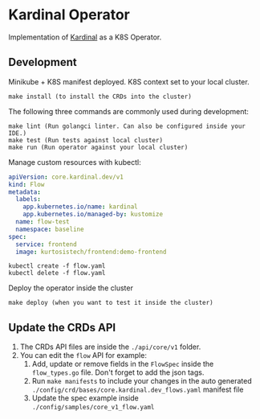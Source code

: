 # Kardinal Operator

Implementation of [Kardinal](https://github.com/kurtosis-tech/kardinal) as a K8S Operator.

## Development

Minikube + K8S manifest deployed. K8S context set to your local cluster.
```
make install (to install the CRDs into the cluster)
```

The following three commands are commonly used during development:

```
make lint (Run golangci linter. Can also be configured inside your IDE.)
make test (Run tests against local cluster)
make run (Run operator against your local cluster)
```

Manage custom resources with kubectl:

```yaml
apiVersion: core.kardinal.dev/v1
kind: Flow
metadata:
  labels:
    app.kubernetes.io/name: kardinal
    app.kubernetes.io/managed-by: kustomize
  name: flow-test
  namespace: baseline
spec:
  service: frontend
  image: kurtosistech/frontend:demo-frontend
```

```
kubectl create -f flow.yaml
kubectl delete -f flow.yaml
```

Deploy the operator inside the cluster
```
make deploy (when you want to test it inside the cluster)
```

## Update the CRDs API

1. The CRDs API files are inside the `./api/core/v1` folder.
2. You can edit the `flow` API for example:
   1. Add, update or remove fields in the `FlowSpec` inside the `flow_types.go` file. Don't forget to add the json tags.
   2. Run `make manifests` to include your changes in the auto generated `./config/crd/bases/core.kardinal.dev_flows.yaml` manifest file
   3. Update the spec example inside `./config/samples/core_v1_flow.yaml`
   
    